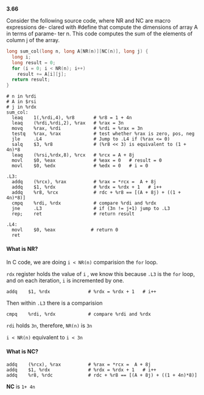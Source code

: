 **3.66**

Consider the following source code, where NR and NC are macro expressions de- clared with #define that compute the dimensions of array A in terms of parame- ter n. This code computes the sum of the elements of column j of the array.

```c
long sum_col(long n, long A[NR(n)][NC(n)], long j) {
  long i;
  long result = 0;
  for (i = 0; i < NR(n); i++)
  	result += A[i][j];
  return result;
}
```



```assembly
# n in %rdi
# A in $rsi
# j in %rdx
sum_col:
  leaq    1(,%rdi,4), %r8       # %r8 = 1 + 4n
  leaq    (%rdi,%rdi,2), %rax   # %rax = 3n
  movq    %rax, %rdi            # %rdi = %rax = 3n
  testq   %rax, %rax            # test whether %rax is zero, pos, neg
  jle     .L4                   # Jump to .L4 if (%rax <= 0)
  salq    $3, %r8               # (%r8 << 3) is equivalent to (1 + 4n)*8
  leaq    (%rsi,%rdx,8), %rcx   # %rcx = A + 8j
  movl    $0, %eax              # %eax = 0   # result = 0
  movl    $0, %edx              # %edx = 0   # i = 0

.L3:
  addq    (%rcx), %rax          # %rax = *rcx =  A + 8j
  addq    $1, %rdx              # %rdx = %rdx + 1   # i++
  addq    %r8, %rcx             # rdc + %r8 == [(A + 8j) + ((1 + 4n)*8)]
  cmpq    %rdi, %rdx            # compare %rdi and %rdx
  jne     .L3                   # if (3n != j+1) jump to .L3
  rep;    ret                   # return result

.L4:
  movl    $0, %eax             # return 0
  ret
```



#### What is NR?

In C code, we are doing `i < NR(n)` comparision the `for` loop. 

 `rdx` register holds the value of `i` , we know this because  `.L3` is the `for` loop, and on each iteration, `i` is incremented by one. 

```assembly
addq    $1, %rdx              # %rdx = %rdx + 1   # i++
```

Then within `.L3` there is a comparision

```assembly
cmpq    %rdi, %rdx            # compare %rdi and %rdx
```

`rdi` holds  `3n`, therefore,  `NR(n)` is `3n`

`i < NR(n)` equivalent to `i < 3n`

#### What is NC?

```assembly
addq    (%rcx), %rax          # %rax = *rcx =  A + 8j
addq    $1, %rdx              # %rdx = %rdx + 1   # i++
addq    %r8, %rdc             # rdc + %r8 == [(A + 8j) + ((1 + 4n)*8)]
```

**NC** is `1+ 4n`
